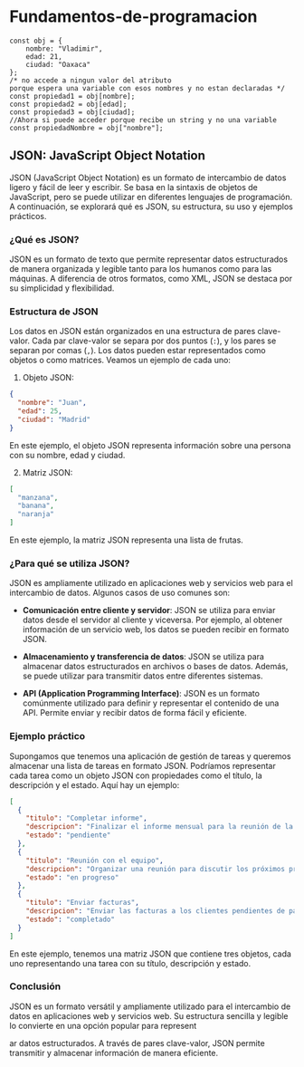 # Fundamentos-de-programacion


```
const obj = {
    nombre: "Vladimir",
    edad: 21,
    ciudad: "Oaxaca"
};
/* no accede a ningun valor del atributo
porque espera una variable con esos nombres y no estan declaradas */
const propiedad1 = obj[nombre];
const propiedad2 = obj[edad];
const propiedad3 = obj[ciudad];
//Ahora si puede acceder porque recibe un string y no una variable
const propiedadNombre = obj["nombre"];
```

## JSON: JavaScript Object Notation

JSON (JavaScript Object Notation) es un formato de intercambio de datos ligero y fácil de leer y escribir. Se basa en la sintaxis de objetos de JavaScript, pero se puede utilizar en diferentes lenguajes de programación. A continuación, se explorará qué es JSON, su estructura, su uso y ejemplos prácticos.

### ¿Qué es JSON?

JSON es un formato de texto que permite representar datos estructurados de manera organizada y legible tanto para los humanos como para las máquinas. A diferencia de otros formatos, como XML, JSON se destaca por su simplicidad y flexibilidad.

### Estructura de JSON

Los datos en JSON están organizados en una estructura de pares clave-valor. Cada par clave-valor se separa por dos puntos (`:`), y los pares se separan por comas (`,`). Los datos pueden estar representados como objetos o como matrices. Veamos un ejemplo de cada uno:

1. Objeto JSON:

```json
{
  "nombre": "Juan",
  "edad": 25,
  "ciudad": "Madrid"
}
```

En este ejemplo, el objeto JSON representa información sobre una persona con su nombre, edad y ciudad.

2. Matriz JSON:

```json
[
  "manzana",
  "banana",
  "naranja"
]
```

En este ejemplo, la matriz JSON representa una lista de frutas.

### ¿Para qué se utiliza JSON?

JSON es ampliamente utilizado en aplicaciones web y servicios web para el intercambio de datos. Algunos casos de uso comunes son:

- **Comunicación entre cliente y servidor**: JSON se utiliza para enviar datos desde el servidor al cliente y viceversa. Por ejemplo, al obtener información de un servicio web, los datos se pueden recibir en formato JSON.

- **Almacenamiento y transferencia de datos**: JSON se utiliza para almacenar datos estructurados en archivos o bases de datos. Además, se puede utilizar para transmitir datos entre diferentes sistemas.

- **API (Application Programming Interface)**: JSON es un formato comúnmente utilizado para definir y representar el contenido de una API. Permite enviar y recibir datos de forma fácil y eficiente.

### Ejemplo práctico

Supongamos que tenemos una aplicación de gestión de tareas y queremos almacenar una lista de tareas en formato JSON. Podríamos representar cada tarea como un objeto JSON con propiedades como el título, la descripción y el estado. Aquí hay un ejemplo:

```json
[
  {
    "titulo": "Completar informe",
    "descripcion": "Finalizar el informe mensual para la reunión de la junta directiva",
    "estado": "pendiente"
  },
  {
    "titulo": "Reunión con el equipo",
    "descripcion": "Organizar una reunión para discutir los próximos proyectos",
    "estado": "en progreso"
  },
  {
    "titulo": "Enviar facturas",
    "descripcion": "Enviar las facturas a los clientes pendientes de pago",
    "estado": "completado"
  }
]
```

En este ejemplo, tenemos una matriz JSON que contiene tres objetos, cada uno representando una tarea con su título, descripción y estado.

### Conclusión

JSON es un formato versátil y ampliamente utilizado para el intercambio de datos en aplicaciones web y servicios web. Su estructura sencilla y legible lo convierte en una opción popular para represent

ar datos estructurados. A través de pares clave-valor, JSON permite transmitir y almacenar información de manera eficiente.
